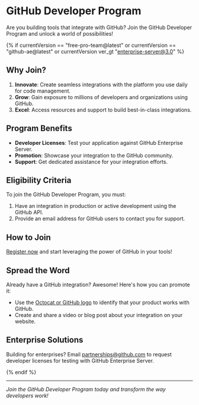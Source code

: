 # GitHub Developer Program

Are you building tools that integrate with GitHub? Join the GitHub Developer Program and unlock a world of possibilities!

{% if currentVersion == "free-pro-team@latest" or currentVersion == "github-ae@latest" or currentVersion ver_gt "enterprise-server@3.0" %}

## Why Join?

1. **Innovate**: Create seamless integrations with the platform you use daily for code management.
2. **Grow**: Gain exposure to millions of developers and organizations using GitHub.
3. **Excel**: Access resources and support to build best-in-class integrations.

## Program Benefits

- **Developer Licenses**: Test your application against GitHub Enterprise Server.
- **Promotion**: Showcase your integration to the GitHub community.
- **Support**: Get dedicated assistance for your integration efforts.

## Eligibility Criteria

To join the GitHub Developer Program, you must:

1. Have an integration in production or active development using the GitHub API.
2. Provide an email address for GitHub users to contact you for support.

## How to Join

[Register now](https://github.com/developer/register) and start leveraging the power of GitHub in your tools!

## Spread the Word

Already have a GitHub integration? Awesome! Here's how you can promote it:

- Use the [Octocat or GitHub logo](https://github.com/logos) to identify that your product works with GitHub.
- Create and share a video or blog post about your integration on your website.

## Enterprise Solutions

Building for enterprises? Email [partnerships@github.com](mailto:partnerships@github.com) to request developer licenses for testing with GitHub Enterprise Server.

{% endif %}

---

*Join the GitHub Developer Program today and transform the way developers work!*
